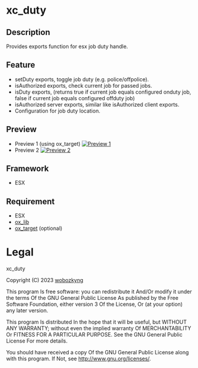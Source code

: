 # xc_duty

## Description
Provides exports function for esx job duty handle.

## Feature
- setDuty exports, toggle job duty (e.g. police/offpolice).
- isAuthorized exports, check current job for passed jobs.
- isDuty exports, (returns true if current job equals configured onduty job, false if current job equals configured offduty job)
- isAuthorized server exports, similar like isAuthorized client exports.
- Configuration for job duty location.

## Preview
- Preview 1 (using ox_target)
[![Preview 1](https://i.imgur.com/SSTihQk.png)](https://streamable.com/xcibt4)
- Preview 2
[![Preview 2](https://i.imgur.com/97IELw7.png)](https://streamable.com/0vujq9)

## Framework
- ESX

## Requirement
- ESX
- [ox_lib](https://github.com/overextended/ox_lib)
- [ox_target](https://github.com/overextended/ox_target) (optional)

# Legal

xc_duty

Copyright (C) 2023 [wobozkyng](https://github.com/wobozkyng)

This program Is free software: you can redistribute it And/Or modify it under the terms Of the GNU General Public License As published by the Free Software Foundation, either version 3 Of the License, Or (at your option) any later version.

This program Is distributed In the hope that it will be useful, but WITHOUT ANY WARRANTY; without even the implied warranty Of MERCHANTABILITY Or FITNESS FOR A PARTICULAR PURPOSE. See the GNU General Public License For more details.

You should have received a copy Of the GNU General Public License along with this program. If Not, see http://www.gnu.org/licenses/.